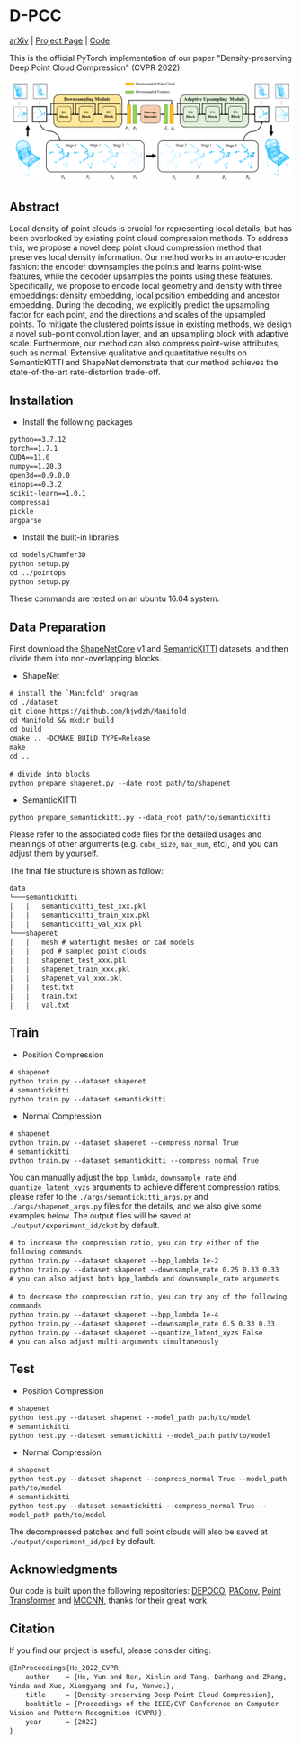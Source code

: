 # D-PCC

 [arXiv](http://arxiv.org/abs/2204.12684) | [Project Page](https://yunhe20.github.io/D-PCC) | [Code](https://github.com/yunhe20/D-PCC)

This is the official PyTorch implementation of our paper "Density-preserving Deep Point Cloud Compression" (CVPR 2022).

![pipeline](./pipeline.png)

## Abstract

Local density of point clouds is crucial for representing local details, but has been overlooked by existing point cloud compression methods. To address this, we propose a novel deep point cloud compression method that preserves local density information. Our method works in an auto-encoder fashion: the encoder downsamples the points and learns point-wise features, while the decoder upsamples the points using these features. Specifically, we propose to encode local geometry and density with three embeddings: density embedding, local position embedding and ancestor embedding. During the decoding, we explicitly predict the upsampling factor for each point, and the directions and scales of the upsampled points. To mitigate the clustered points issue in existing methods, we design a novel sub-point convolution layer, and an upsampling block with adaptive scale. Furthermore, our method can also compress point-wise attributes, such as normal. Extensive qualitative and quantitative results on SemanticKITTI and ShapeNet demonstrate that our method achieves the state-of-the-art rate-distortion trade-off.

## Installation

* Install the following packages

```
python==3.7.12
torch==1.7.1
CUDA==11.0
numpy==1.20.3
open3d==0.9.0.0
einops==0.3.2
scikit-learn==1.0.1
compressai
pickle
argparse
```

* Install the built-in libraries

```
cd models/Chamfer3D
python setup.py
cd ../pointops
python setup.py
```

These commands are tested on an ubuntu 16.04 system.

## Data Preparation

First download the [ShapeNetCore](https://shapenet.org/download/shapenetcore) v1 and [SemanticKITTI](http://semantic-kitti.org/dataset.html#download) datasets, and then divide them into non-overlapping blocks.

* ShapeNet

```
# install the `Manifold' program
cd ./dataset
git clone https://github.com/hjwdzh/Manifold
cd Manifold && mkdir build
cd build 
cmake .. -DCMAKE_BUILD_TYPE=Release
make 
cd ..

# divide into blocks
python prepare_shapenet.py --date_root path/to/shapenet
```

* SemanticKITTI

```
python prepare_semantickitti.py --data_root path/to/semantickitti
```

Please refer to the associated code files for the detailed usages and meanings of other arguments (e.g. `cube_size`, `max_num`, etc), and you can adjust them by yourself.

The final file structure is shown as follow:

```
data  
└───semantickitti
│   │   semantickitti_test_xxx.pkl 
│   │   semantickitti_train_xxx.pkl
│   │   semantickitti_val_xxx.pkl
└───shapenet
│   │   mesh # watertight meshes or cad models
│   │   pcd # sampled point clouds
│   │   shapenet_test_xxx.pkl
│   │   shapenet_train_xxx.pkl
│   │   shapenet_val_xxx.pkl
│   │   test.txt
│   │   train.txt
│   │   val.txt
```

## Train

* Position Compression

```
# shapenet
python train.py --dataset shapenet
# semantickitti
python train.py --dataset semantickitti
```

* Normal Compression

```
# shapenet
python train.py --dataset shapenet --compress_normal True
# semantickitti
python train.py --dataset semantickitti --compress_normal True
```

You can manually adjust the `bpp_lambda`, `downsample_rate` and `quantize_latent_xyzs` arguments to achieve different compression ratios, please refer to the `./args/semantickitti_args.py` and `./args/shapenet_args.py` files for the details, and we also give some examples below.
The output files will be saved at `./output/experiment_id/ckpt` by default.

```
# to increase the compression ratio, you can try either of the following commands
python train.py --dataset shapenet --bpp_lambda 1e-2
python train.py --dataset shapenet --downsample_rate 0.25 0.33 0.33
# you can also adjust both bpp_lambda and downsample_rate arguments

# to decrease the compression ratio, you can try any of the following commands
python train.py --dataset shapenet --bpp_lambda 1e-4
python train.py --dataset shapenet --downsample_rate 0.5 0.33 0.33
python train.py --dataset shapenet --quantize_latent_xyzs False
# you can also adjust multi-arguments simultaneously
```

## Test

* Position Compression

```
# shapenet
python test.py --dataset shapenet --model_path path/to/model
# semantickitti
python test.py --dataset semantickitti --model_path path/to/model
```

* Normal Compression

```
# shapenet
python test.py --dataset shapenet --compress_normal True --model_path path/to/model
# semantickitti
python test.py --dataset semantickitti --compress_normal True --model_path path/to/model
```

The decompressed patches and full point clouds will also be saved at `./output/experiment_id/pcd` by default.

## Acknowledgments

Our code is built upon the following repositories: [DEPOCO](https://github.com/PRBonn/deep-point-map-compression), [PAConv](https://github.com/CVMI-Lab/PAConv), [Point Transformer](https://github.com/qq456cvb/Point-Transformers) and [MCCNN](https://github.com/viscom-ulm/MCCNN), thanks for their great work.

## Citation

If you find our project is useful, please consider citing:

```
@InProceedings{He_2022_CVPR,
    author    = {He, Yun and Ren, Xinlin and Tang, Danhang and Zhang, Yinda and Xue, Xiangyang and Fu, Yanwei},
    title     = {Density-preserving Deep Point Cloud Compression},
    booktitle = {Proceedings of the IEEE/CVF Conference on Computer Vision and Pattern Recognition (CVPR)},
    year      = {2022}
}
```
